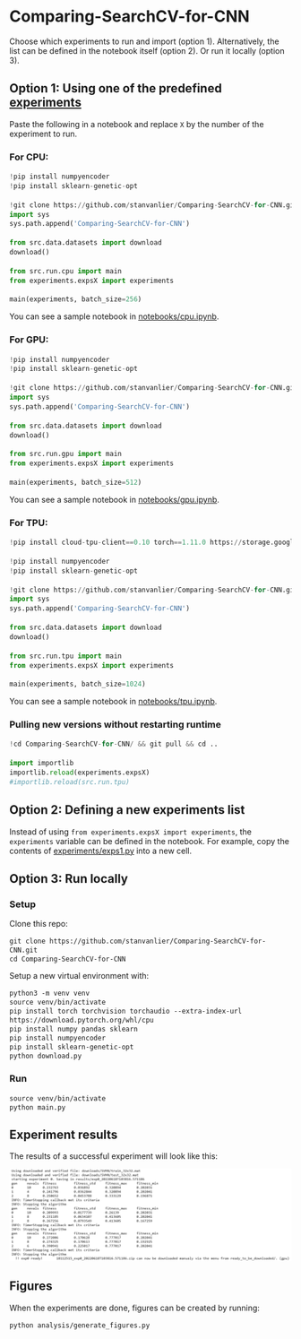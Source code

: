 # Comparing-SearchCV-for-CNN

Choose which experiments to run and import (option 1). Alternatively, the list
can be defined in the notebook itself (option 2). Or run it locally (option 3).

## Option 1: Using one of the predefined [experiments](experiments/)

Paste the following in a notebook and replace `X` by the number of
the experiment to run.

### For CPU:

```python
!pip install numpyencoder
!pip install sklearn-genetic-opt

!git clone https://github.com/stanvanlier/Comparing-SearchCV-for-CNN.git
import sys
sys.path.append('Comparing-SearchCV-for-CNN')

from src.data.datasets import download
download()

from src.run.cpu import main 
from experiments.expsX import experiments

main(experiments, batch_size=256)
```

You can see a sample notebook in [notebooks/cpu.ipynb](notebooks/cpu.ipynb).

### For GPU:

```python
!pip install numpyencoder
!pip install sklearn-genetic-opt

!git clone https://github.com/stanvanlier/Comparing-SearchCV-for-CNN.git
import sys
sys.path.append('Comparing-SearchCV-for-CNN')

from src.data.datasets import download
download()

from src.run.gpu import main 
from experiments.expsX import experiments

main(experiments, batch_size=512)
```

You can see a sample notebook in [notebooks/gpu.ipynb](notebooks/gpu.ipynb).

### For TPU:

```python
!pip install cloud-tpu-client==0.10 torch==1.11.0 https://storage.googleapis.com/tpu-pytorch/wheels/colab/torch_xla-1.11-cp37-cp37m-linux_x86_64.whl

!pip install numpyencoder
!pip install sklearn-genetic-opt

!git clone https://github.com/stanvanlier/Comparing-SearchCV-for-CNN.git
import sys
sys.path.append('Comparing-SearchCV-for-CNN')

from src.data.datasets import download
download()

from src.run.tpu import main 
from experiments.expsX import experiments

main(experiments, batch_size=1024)
```

You can see a sample notebook in [notebooks/tpu.ipynb](notebooks/tpu.ipynb).

### Pulling new versions without restarting runtime

```python
!cd Comparing-SearchCV-for-CNN/ && git pull && cd ..

import importlib
importlib.reload(experiments.expsX)
#importlib.reload(src.run.tpu)
```

## Option 2: Defining a new experiments list

Instead of using `from experiments.expsX import experiments`, the `experiments`
variable can be defined in the notebook. For example, copy the contents of
[experiments/exps1.py](experiments/exps1.py) into a new cell.


## Option 3: Run locally

### Setup

Clone this repo:

```
git clone https://github.com/stanvanlier/Comparing-SearchCV-for-CNN.git
cd Comparing-SearchCV-for-CNN
```

Setup a new virtual environment with:

```
python3 -m venv venv
source venv/bin/activate
pip install torch torchvision torchaudio --extra-index-url https://download.pytorch.org/whl/cpu
pip install numpy pandas sklearn
pip install numpyencoder
pip install sklearn-genetic-opt
python download.py
```

### Run

```
source venv/bin/activate
python main.py
```

## Experiment results

The results of a successful experiment will look like this:

![experiment results](img/expResults.png?raw=true)


## Figures

When the experiments are done, figures can be created by running:

```
python analysis/generate_figures.py
```



